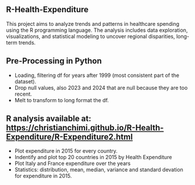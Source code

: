 ## **R-Health-Expenditure**

This project aims to analyze trends and patterns in healthcare spending using the R programming language. The analysis includes data exploration, visualizations, and statistical modeling to uncover regional disparities, long-term trends.

## **Pre-Processing in Python**
- Loading, filtering df for years after 1999 (most consistent part of the dataset).
- Drop null values, also 2023 and 2024 that are null because they are too recent.
- Melt to transform to long format the df.

## **R analysis** available at:  https://christianchimi.github.io/R-Health-Expenditure/R-Expenditure2.html
- Plot expenditure in 2015 for every country.
- Indentify and plot top 20 countries in  2015 by Health Expenditure
- Plot Italy and France expenditure over the years
- Statistics: distribution, mean, median, variance and standard devation for expenditure in 2015.
